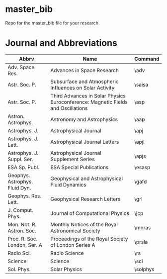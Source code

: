 # master_bib
Repo for the master_bib file for your research. 

# Journal and Abbreviations
| Abbrv | Name | Command |
| ----- | ---- | ------- |
| Adv. Space Res. | Advances in Space Research | \adv |
| Astr. Soc. P. | Subsurface and Atmospheric Influences on Solar Activity | \saisa |
| Astr. Soc. P. | Third Advances in Solar Physics Euroconference: Magnetic Fields and Oscillations | \asp |
| Astron. Astrophys. | Astronomy and Astrophysics | \aap |
| Astrophys. J.	| Astrophysical Journal | \apj |
| Astrophys. J. Lett.	| Astrophysical Journal Letters | \apjl |
| Astrophys. J. Suppl. Ser. | Astrophysical Journal Supplement Series | \apjs |
| ESA Sp. Publ. | ESA Special Publications | \esasp | 
| Geophys. Astrophys. Fluid Dyn. | Geophysical and Astrophysical Fluid Dynamics | \gafd |
| Geophys. Res. Lett. | Geophysical Research Letters | \grl |
| J. Comput. Phys. | Journal of Computational Physics | \jcp |
| Mon. Not. R. Astron. Soc. | Monthly Notices of the Royal Astronomical Society | \mnras |
| Proc. R. Soc. London, Ser. A	| Proceedings of the Royal Society of London Series A | \prsla |
| Radio Sci. | Radio Science | \rs |
| Science | Science | \sci |
| Sol. Phys. | Solar Physics | \solphys | 
